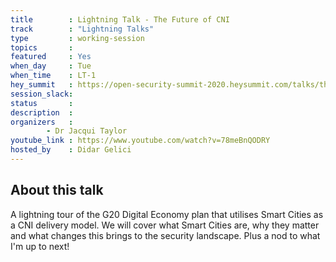 ```yaml
---
title        : Lightning Talk - The Future of CNI 
track        : "Lightning Talks"
type         : working-session
topics       : 
featured     : Yes
when_day     : Tue
when_time    : LT-1
hey_summit   : https://open-security-summit-2020.heysummit.com/talks/the-future-of-cni/
session_slack:
status       : 
description  :
organizers   :  
        - Dr Jacqui Taylor
youtube_link : https://www.youtube.com/watch?v=78meBnQODRY
hosted_by    : Didar Gelici
---
```


## About this talk

A lightning tour of the G20 Digital Economy plan that utilises Smart Cities as a CNI delivery model.
We will cover what Smart Cities are, why they matter and what changes this brings to the security landscape.
Plus a nod to what I'm up to next!
